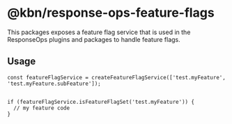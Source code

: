 # @kbn/response-ops-feature-flags

This packages exposes a feature flag service that is used in the ResponseOps plugins and packages to handle feature flags.

## Usage

```
const featureFlagService = createFeatureFlagService(['test.myFeature', 'test.myFeature.subFeature']);


if (featureFlagService.isFeatureFlagSet('test.myFeature')) {
  // my feature code
}
```